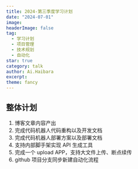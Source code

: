 ```yaml
---
title: 2024-第三季度学习计划
date: "2024-07-01"
image: 
headerImage: false
tag:
  - 学习计划
  - 项目管理
  - 技术规划
  - 自动化
star: true
category: talk
author: Ai.Haibara
excerpt: 
theme: fancy
---
```


## 整体计划

1. 博客文章内容产出
2. 完成代码机器人代码重构以及开发文档
3. 完成代码机器人部署方案以及部署文档
4. 支持内部脚手架实现 API 生成工具
5. 完成一个 upload APP，支持大文件上传、断点续传
6. github 项目分支同步新建自动化流程
